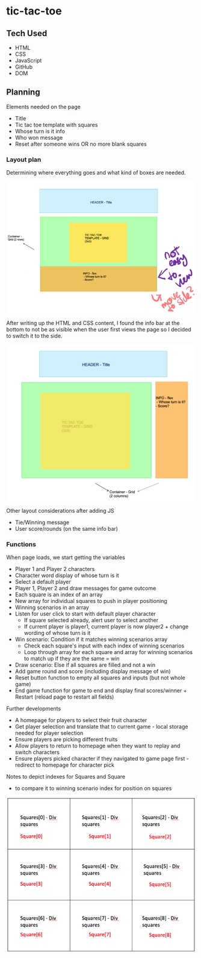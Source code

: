 # tic-tac-toe

## Tech Used

-   HTML
-   CSS
-   JavaScript
-   GitHub
-   DOM

## Planning

Elements needed on the page

-   Title
-   Tic tac toe template with squares
-   Whose turn is it info
-   Who won message
-   Reset after someone wins OR no more blank squares

### Layout plan

Determining where everything goes and what kind of boxes are needed.

![Plan 1](https://github.com/elywelly/tic-tac-toe/blob/main/Images/plan1.PNG)

After writing up the HTML and CSS content, I found the info bar at the bottom to not be as visible when the user first views the page so I decided to switch it to the side.

![Plan 2](https://github.com/elywelly/tic-tac-toe/blob/main/Images/plan2.PNG)

Other layout considerations after adding JS

-   Tie/Winning message
-   User score/rounds (on the same info bar)

### Functions

When page loads, we start getting the variables

-   Player 1 and Player 2 characters
-   Character word display of whose turn is it
-   Select a default player
-   Player 1, Player 2 and draw messages for game outcome
-   Each square is an index of an array
-   New array for individual squares to push in player positioning
-   Winning scenarios in an array
-   Listen for user click to start with default player character
    -   If square selected already, alert user to select another
    -   If current player is player1, current player is now player2 + change wording of whose turn is it
-   Win scenario: Condition if it matches winning scenarios array
    -   Check each square's input with each index of winning scenarios
    -   Loop through array for each square and array for winning scenarios to match up if they are the same = win
-   Draw scenario: Else if all squares are filled and not a win
-   Add game round and score (including display message of win)
-   Reset button function to empty all squares and inputs (but not whole game)
-   End game function for game to end and display final scores/winner + Restart (reload page to restart all fields)

Further developments

-   A homepage for players to select their fruit character
-   Get player selection and translate that to current game - local storage needed for player selection
-   Ensure players are picking different fruits
-   Allow players to return to homepage when they want to replay and switch characters
-   Ensure players picked character if they navigated to game page first - redirect to homepage for character pick

Notes to depict indexes for Squares and Square

-   to compare it to winning scenario index for position on squares

![index reference](https://github.com/elywelly/tic-tac-toe/blob/main/Images/square-sqaures-index-ref.png)
